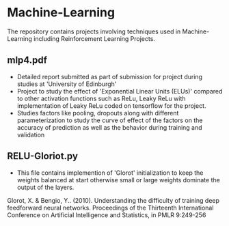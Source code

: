# Machine-Learning
The repository contains projects involving techniques used in Machine-Learning including Reinforcement Learning Projects.

## mlp4.pdf
  - Detailed report submitted as part of submission for project during studies at 'University of Edinburgh'
  - Project to study the effect of 'Exponential Linear Units (ELUs)' compared to other activation functions such as ReLu, Leaky ReLu with implementation of Leaky ReLu coded on tensorflow for the project.
  - Studies factors like pooling, dropouts along with different parameterization to study the curve of effect of the factors on the accuracy of prediction as well as the behavior during training and validation
## RELU-Gloriot.py 
  - This file contains implemention of 'Glorot' initialization to keep the weights balanced at start otherwise small or large weights dominate the output of the layers.
 
Glorot, X. & Bengio, Y.. (2010). Understanding the difficulty of training deep feedforward neural networks. Proceedings of the Thirteenth International Conference on Artificial Intelligence and Statistics, in PMLR 9:249-256

